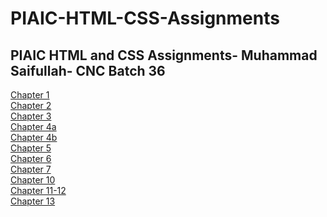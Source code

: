 # PIAIC-HTML-CSS-Assignments
PIAIC HTML and CSS Assignments- 
Muhammad Saifullah-
CNC Batch 36
-
[Chapter 1](https://github.com/Muhammad-Saifullah50/PIAIC-HTML-CSS-Assignments/blob/main/chapter1.html) <br>
[Chapter 2](https://github.com/Muhammad-Saifullah50/PIAIC-HTML-CSS-Assignments/blob/main/chapter2.html) <br>
[Chapter 3](https://github.com/Muhammad-Saifullah50/PIAIC-HTML-CSS-Assignments/blob/main/chapter3.html) <br>
[Chapter 4a](https://github.com/Muhammad-Saifullah50/PIAIC-HTML-CSS-Assignments/blob/main/chapter4a.html) <br>
[Chapter 4b](https://github.com/Muhammad-Saifullah50/PIAIC-HTML-CSS-Assignments/blob/main/chapter4b.html) <br>
[Chapter 5](https://github.com/Muhammad-Saifullah50/PIAIC-HTML-CSS-Assignments/blob/main/chapter5.html) <br>
[Chapter 6](https://github.com/Muhammad-Saifullah50/PIAIC-HTML-CSS-Assignments/blob/main/chapter6.html) <br> 
[Chapter 7](https://github.com/Muhammad-Saifullah50/PIAIC-HTML-CSS-Assignments/blob/main/chapter7.html) <br> 
[Chapter 10](https://github.com/Muhammad-Saifullah50/PIAIC-HTML-CSS-Assignments/blob/main/chapter10.html) <br> 
[Chapter 11-12](https://github.com/Muhammad-Saifullah50/PIAIC-HTML-CSS-Assignments/blob/main/chapter-11%2C12.html) <br> 
[Chapter 13](https://github.com/Muhammad-Saifullah50/PIAIC-HTML-CSS-Assignments/blob/main/chapter-13.html) <br>
